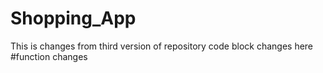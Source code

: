 # Shopping_App
This is changes from third version of repository
code block changes here
#function changes